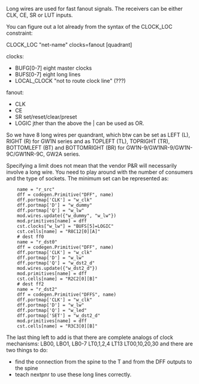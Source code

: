 Long wires are used for fast fanout signals. The receivers can be either CLK, CE, SR or LUT inputs. 

You can figure out a lot already from the syntax of the CLOCK_LOC constraint:
 
 CLOCK_LOC "net-name" clocks=fanout [quadrant]

 clocks:
 - BUFG[0-7]  eight master clocks
 - BUFS[0-7]  eight long lines
 - LOCAL_CLOCK "not to route clock line" (???)

 fanout:
 - CLK
 - CE
 - SR set/reset/clear/preset
 - LOGIC jther than the above
 the | can be used as OR.

 So we have 8 long wires per quandrant, which btw can be set as LEFT (L), RIGHT (R) for GW1N series and as TOPLEFT (TL), TOPRIGHT (TR), BOTTOMLEFT (BT) and BOTTOMRIGHT (BR) for GW1N-9/GW1NR-9/GW1N-9C/GW1NR-9C, GW2A series.

Specifying a limit does not mean that the vendor P&R will necessarily involve a long wire. You need to play around with the number of consumers and the type of sockets. The minimum set can be represented as:
```
    name = "r_src"
    dff = codegen.Primitive("DFF", name)
    dff.portmap['CLK'] = "w_clk"
    dff.portmap['D'] = "w_dummy"
    dff.portmap['Q'] = "w_lw"
    mod.wires.update({"w_dummy", "w_lw"})
    mod.primitives[name] = dff
    cst.clocks["w_lw"] = "BUFS[5]=LOGIC"
    cst.cells[name] = "R8C12[0][A]"
    # dest ff0
    name = "r_dst0"
    dff = codegen.Primitive("DFF", name)
    dff.portmap['CLK'] = "w_clk"
    dff.portmap['D'] = "w_lw"
    dff.portmap['Q'] = "w_dst2_d"
    mod.wires.update({"w_dst2_d"})
    mod.primitives[name] = dff
    cst.cells[name] = "R2C2[0][B]"
    # dest ff2
    name = "r_dst2"
    dff = codegen.Primitive("DFFS", name)
    dff.portmap['CLK'] = "w_clk"
    dff.portmap['D'] = "w_lw"
    dff.portmap['Q'] = "w_led"
    dff.portmap['SET'] = "w_dst2_d"
    mod.primitives[name] = dff
    cst.cells[name] = "R3C3[0][B]"
```

The last thing left to add is that there are complete analogs of clock mechanisms:
LB00, LBO1,
LB0-7
LT0,1,2,4
LT13
LT00,10,20,30 and there are two things to do:

* find the connection from the spine to the T and from the DFF outputs to the spine
* teach nextpnr to use these long lines correctly.


